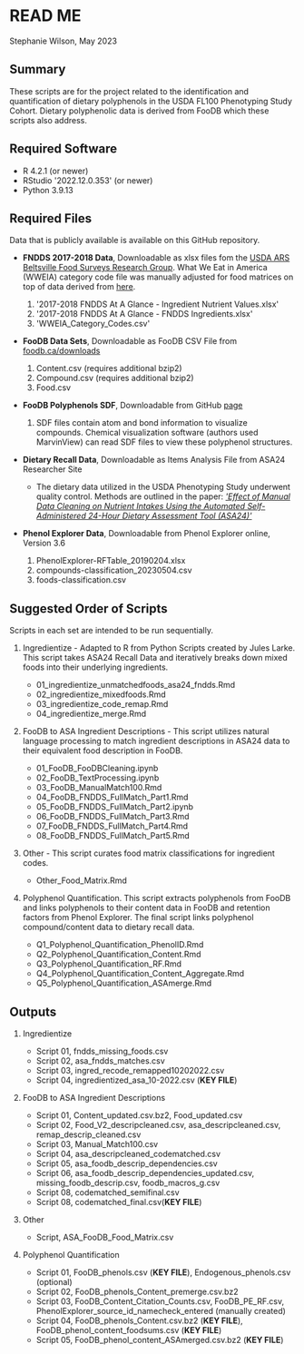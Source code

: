 # READ ME

Stephanie Wilson, May 2023

## Summary

These scripts are for the project related to the identification and quantification of dietary polyphenols in the USDA FL100 Phenotyping Study Cohort. Dietary polyphenolic data is derived from FooDB which these scripts also address.

## Required Software

-   R 4.2.1 (or newer)
-   RStudio '2022.12.0.353' (or newer)
-   Python 3.9.13

## Required Files

Data that is publicly available is available on this GitHub repository.

-   **FNDDS 2017-2018 Data**, Downloadable as xlsx files fom the [USDA ARS Beltsville Food Surveys Research Group](https://www.ars.usda.gov/northeast-area/beltsville-md-bhnrc/beltsville-human-nutrition-research-center/food-surveys-research-group/docs/fndds-download-databases/). What We Eat in America (WWEIA) category code file was manually adjusted for food matrices on top of data derived from [here](https://www.ars.usda.gov/ARSUserFiles/80400530/pdf/1718/Food_categories_2017-2018.pdf).
    1)  '2017-2018 FNDDS At A Glance - Ingredient Nutrient Values.xlsx'
    2)  '2017-2018 FNDDS At A Glance - FNDDS Ingredients.xlsx'
    3)  'WWEIA_Category_Codes.csv'
    
-   **FooDB Data Sets**, Downloadable as FooDB CSV File from [foodb.ca/downloads](https://foodb.ca/downloads)
    1)  Content.csv (requires additional bzip2)
    2)  Compound.csv (requires additional bzip2)
    3)  Food.csv

-   **FooDB Polyphenols SDF**, Downloadable from GitHub [page](https://github.com/SWi1/Polyphenol_Quantification_FooDB/blob/main/FooDB/FooDB2_polyphenols_ID.sdf)
    1)  SDF files contain atom and bond information to visualize compounds. Chemical visualization software (authors used MarvinView) can read SDF files to view these polyphenol structures.

-   **Dietary Recall Data**, Downloadable as Items Analysis File from ASA24 Researcher Site
    -   The dietary data utilized in the USDA Phenotyping Study underwent quality control. Methods are outlined in the paper: [*'Effect of Manual Data Cleaning on Nutrient Intakes Using the Automated Self-Administered 24-Hour Dietary Assessment Tool (ASA24)'*](https://doi.org/10.1093/cdn/nzab005)

-   **Phenol Explorer Data**, Downloadable from Phenol Explorer online, Version 3.6
    1)  PhenolExplorer-RFTable_20190204.xlsx
    2)  compounds-classification_20230504.csv
    3)  foods-classification.csv

## Suggested Order of Scripts

Scripts in each set are intended to be run sequentially.

1)  Ingredientize - Adapted to R from Python Scripts created by Jules Larke. This script takes ASA24 Recall Data and iteratively breaks down mixed foods into their underlying ingredients.
    -   01_ingredientize_unmatchedfoods_asa24_fndds.Rmd
    -   02_ingredientize_mixedfoods.Rmd
    -   03_ingredientize_code_remap.Rmd
    -   04_ingredientize_merge.Rmd

2)  FooDB to ASA Ingredient Descriptions - This script utilizes natural language processing to match ingredient descriptions in ASA24 data to their equivalent food description in FooDB.
    -   01_FooDB_FooDBCleaning.ipynb
    -   02_FooDB_TextProcessing.ipynb
    -   03_FooDB_ManualMatch100.Rmd
    -   04_FooDB_FNDDS_FullMatch_Part1.Rmd
    -   05_FooDB_FNDDS_FullMatch_Part2.ipynb
    -   06_FooDB_FNDDS_FullMatch_Part3.Rmd
    -   07_FooDB_FNDDS_FullMatch_Part4.Rmd
    -   08_FooDB_FNDDS_FullMatch_Part5.Rmd
    
3)  Other - This script curates food matrix classifications for ingredient codes.
    -   Other_Food_Matrix.Rmd

4)  Polyphenol Quantification. This script extracts polyphenols from FooDB and links polyphenols to their content data in FooDB and retention factors from Phenol Explorer. The final script links polyphenol compound/content data to dietary recall data.
    -   Q1_Polyphenol_Quantification_PhenolID.Rmd
    -   Q2_Polyphenol_Quantification_Content.Rmd
    -   Q3_Polyphenol_Quantification_RF.Rmd
    -   Q4_Polyphenol_Quantification_Content_Aggregate.Rmd
    -   Q5_Polyphenol_Quantification_ASAmerge.Rmd

## Outputs

1)  Ingredientize

    -   Script 01, fndds_missing_foods.csv
    -   Script 02, asa_fndds_matches.csv
    -   Script 03, ingred_recode_remapped10202022.csv
    -   Script 04, ingredientized_asa_10-2022.csv (**KEY FILE**)

2)  FooDB to ASA Ingredient Descriptions

    -   Script 01, Content_updated.csv.bz2, Food_updated.csv
    -   Script 02, Food_V2_descripcleaned.csv, asa_descripcleaned.csv, remap_descrip_cleaned.csv
    -   Script 03, Manual_Match100.csv
    -   Script 04, asa_descripcleaned_codematched.csv
    -   Script 05, asa_foodb_descrip_dependencies.csv
    -   Script 06, asa_foodb_descrip_dependencies_updated.csv, missing_foodb_descrip.csv, foodb_macros_g.csv
    -   Script 08, codematched_semifinal.csv
    -   Script 08, codematched_final.csv(**KEY FILE**)

3) Other

    - Script, ASA_FooDB_Food_Matrix.csv

4)  Polyphenol Quantification

    -   Script 01, FooDB_phenols.csv (**KEY FILE**), Endogenous_phenols.csv (optional)
    -   Script 02, FooDB_phenols_Content_premerge.csv.bz2
    -   Script 03, FooDB_Content_Citation_Counts.csv, FooDB_PE_RF.csv, PhenolExplorer_source_id_namecheck_entered (manually created)
    -   Script 04, FooDB_phenols_Content.csv.bz2 (**KEY FILE**), FooDB_phenol_content_foodsums.csv (**KEY FILE**)
    -   Script 05, FooDB_phenol_content_ASAmerged.csv.bz2 (**KEY FILE**)
